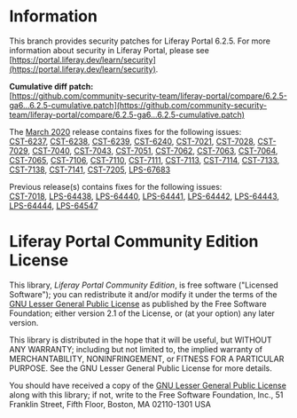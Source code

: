 # Information

This branch provides security patches for Liferay Portal 6.2.5. For more
information about security in Liferay Portal, please see
[https://portal.liferay.dev/learn/security](https://portal.liferay.dev/learn/security).

**Cumulative diff patch:**  
[https://github.com/community-security-team/liferay-portal/compare/6.2.5-ga6...6.2.5-cumulative.patch](https://github.com/community-security-team/liferay-portal/compare/6.2.5-ga6...6.2.5-cumulative.patch)

The [March 2020](https://github.com/community-security-team/liferay-portal/commit/c6064cdd58967e4096a249b8901a80d4002e1b77)
release contains fixes for the following issues:  
[CST-6237](https://portal.liferay.dev/learn/security/known-vulnerabilities/-/asset_publisher/HbL5mxmVrnXW/content/id/118642329),
[CST-6238](https://portal.liferay.dev/learn/security/known-vulnerabilities/-/asset_publisher/HbL5mxmVrnXW/content/id/118642734),
[CST-6239](https://portal.liferay.dev/learn/security/known-vulnerabilities/-/asset_publisher/HbL5mxmVrnXW/content/id/118653736),
[CST-6240](https://portal.liferay.dev/learn/security/known-vulnerabilities/-/asset_publisher/HbL5mxmVrnXW/content/id/118663518),
[CST-7021](https://portal.liferay.dev/learn/security/known-vulnerabilities/-/asset_publisher/HbL5mxmVrnXW/content/id/113764496),
[CST-7028](https://portal.liferay.dev/learn/security/known-vulnerabilities/-/asset_publisher/HbL5mxmVrnXW/content/id/113764665),
[CST-7029](https://portal.liferay.dev/learn/security/known-vulnerabilities/-/asset_publisher/HbL5mxmVrnXW/content/id/113764677),
[CST-7040](https://portal.liferay.dev/learn/security/known-vulnerabilities/-/asset_publisher/HbL5mxmVrnXW/content/id/113764774),
[CST-7043](https://portal.liferay.dev/learn/security/known-vulnerabilities/-/asset_publisher/HbL5mxmVrnXW/content/id/113764822),
[CST-7051](https://portal.liferay.dev/learn/security/known-vulnerabilities/-/asset_publisher/HbL5mxmVrnXW/content/id/113764931),
[CST-7062](https://portal.liferay.dev/learn/security/known-vulnerabilities/-/asset_publisher/HbL5mxmVrnXW/content/id/118627217),
[CST-7063](https://portal.liferay.dev/learn/security/known-vulnerabilities/-/asset_publisher/HbL5mxmVrnXW/content/id/118627231),
[CST-7064](https://portal.liferay.dev/learn/security/known-vulnerabilities/-/asset_publisher/HbL5mxmVrnXW/content/id/118653947),
[CST-7065](https://portal.liferay.dev/learn/security/known-vulnerabilities/-/asset_publisher/HbL5mxmVrnXW/content/id/118663542),
[CST-7106](https://portal.liferay.dev/learn/security/known-vulnerabilities/-/asset_publisher/HbL5mxmVrnXW/content/id/113765125),
[CST-7110](https://portal.liferay.dev/learn/security/known-vulnerabilities/-/asset_publisher/HbL5mxmVrnXW/content/id/113765185),
[CST-7111](https://portal.liferay.dev/learn/security/known-vulnerabilities/-/asset_publisher/HbL5mxmVrnXW/content/id/113765197),
[CST-7113](https://portal.liferay.dev/learn/security/known-vulnerabilities/-/asset_publisher/HbL5mxmVrnXW/content/id/114125375),
[CST-7114](https://portal.liferay.dev/learn/security/known-vulnerabilities/-/asset_publisher/HbL5mxmVrnXW/content/id/118664105),
[CST-7133](https://portal.liferay.dev/learn/security/known-vulnerabilities/-/asset_publisher/HbL5mxmVrnXW/content/id/118080791),
[CST-7138](https://portal.liferay.dev/learn/security/known-vulnerabilities/-/asset_publisher/HbL5mxmVrnXW/content/id/118080994),
[CST-7141](https://portal.liferay.dev/learn/security/known-vulnerabilities/-/asset_publisher/HbL5mxmVrnXW/content/id/118081039),
[CST-7205](https://portal.liferay.dev/learn/security/known-vulnerabilities/-/asset_publisher/HbL5mxmVrnXW/content/id/117954271),
[LPS-67683](https://portal.liferay.dev/learn/security/known-vulnerabilities/-/asset_publisher/HbL5mxmVrnXW/content/id/113764471)

Previous release(s) contains fixes for the following issues:  
[CST-7018](https://portal.liferay.dev/learn/security/known-vulnerabilities/-/asset_publisher/HbL5mxmVrnXW/content/id/113764556),
[LPS-64438](https://portal.liferay.dev/learn/security/known-vulnerabilities/-/asset_publisher/HbL5mxmVrnXW/content/id/113764217),
[LPS-64440](https://portal.liferay.dev/learn/security/known-vulnerabilities/-/asset_publisher/HbL5mxmVrnXW/content/id/113764229),
[LPS-64441](https://portal.liferay.dev/learn/security/known-vulnerabilities/-/asset_publisher/HbL5mxmVrnXW/content/id/113764241),
[LPS-64442](https://portal.liferay.dev/learn/security/known-vulnerabilities/-/asset_publisher/HbL5mxmVrnXW/content/id/113764253),
[LPS-64443](https://portal.liferay.dev/learn/security/known-vulnerabilities/-/asset_publisher/HbL5mxmVrnXW/content/id/113764265),
[LPS-64444](https://portal.liferay.dev/learn/security/known-vulnerabilities/-/asset_publisher/HbL5mxmVrnXW/content/id/113764277),
[LPS-64547](https://portal.liferay.dev/learn/security/known-vulnerabilities/-/asset_publisher/HbL5mxmVrnXW/content/id/113764289)

# Liferay Portal Community Edition License

This library, *Liferay Portal Community Edition*, is free software ("Licensed
Software"); you can redistribute it and/or modify it under the terms of the [GNU
Lesser General Public License](http://www.gnu.org/licenses/lgpl-2.1.html) as
published by the Free Software Foundation; either version 2.1 of the License, or
(at your option) any later version.

This library is distributed in the hope that it will be useful, but WITHOUT ANY
WARRANTY; including but not limited to, the implied warranty of MERCHANTABILITY,
NONINFRINGEMENT, or FITNESS FOR A PARTICULAR PURPOSE. See the GNU Lesser General
Public License for more details.

You should have received a copy of the [GNU Lesser General Public
License](http://www.gnu.org/licenses/lgpl-2.1.html) along with this library; if
not, write to the Free Software Foundation, Inc., 51 Franklin Street, Fifth
Floor, Boston, MA 02110-1301 USA